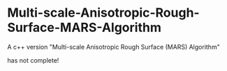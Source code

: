 # Multi-scale-Anisotropic-Rough-Surface-MARS-Algorithm
A c++ version "Multi-scale Anisotropic Rough Surface (MARS) Algorithm"

has not complete!